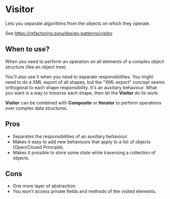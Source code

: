 # Visitor

Lets you separate algorithms from the objects on which they operate.

See https://refactoring.guru/design-patterns/visitor

## When to use?

When you need to perform an operation on all elements of a complex object structure (like an object tree).

You'll also use it when you need to separate responsibilities. You might need to do a XML export of all shapes, but the "XML export" concept seems orthogonal to each shape responsibility. It's an auxiliary behaviour. What you want is a way to *traverse* each shape, then let the **Visitor** do its work.

**Visitor** can be combined with **Composite** or **Iterator** to perform operations over complex data structures.

## Pros

- Separates the responsibilities of an auxiliary behaviour.
- Makes it easy to add new behaviours that apply to a list of objects (Open/Closed Principle).
- Makes it possible to store some state while traversing a collection of objects.

## Cons

- One more layer of abstraction.
- You won't access private fields and methods of the visited elements.
